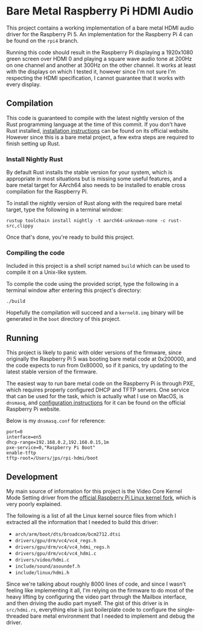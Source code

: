 # Bare Metal Raspberry Pi HDMI Audio

This project contains a working implementation of a bare metal HDMI audio driver for the Raspberry Pi 5. An implementation for the Raspberry Pi 4 can be found on the `rpi4` branch.

Running this code should result in the Raspberry Pi displaying a 1920x1080 green screen over HDMI 0 and playing a square wave audio tone at 200Hz on one channel and another at 300Hz on the other channel. It works at least with the displays on which I tested it, however since I'm not sure I'm respecting the HDMI specification, I cannot guarantee that it works with every display.

## Compilation

This code is guaranteed to compile with the latest nightly version of the Rust programming language at the time of this commit. If you don't have Rust installed, [installation instructions](https://www.rust-lang.org/learn/get-started) can be found on its official website. However since this is a bare metal project, a few extra steps are required to finish setting up Rust.

### Install Nightly Rust

By default Rust installs the stable version for your system, which is appropriate in most situations but is missing some useful features, and a bare metal target for AArch64 also needs to be installed to enable cross compilation for the Raspberry Pi.

To install the nightly version of Rust along with the required bare metal target, type the following in a terminal window:

    rustup toolchain install nightly -t aarch64-unknown-none -c rust-src,clippy

Once that's done, you're ready to build this project.

### Compiling the code

Included in this project is a shell script named `build` which can be used to compile it on a Unix-like system.

To compile the code using the provided script, type the following in a terminal window after entering this project's directory:

    ./build

Hopefully the compilation will succeed and a `kernel8.img` binary will be generated in the `boot` directory of this project.

## Running

This project is likely to panic with older versions of the firmware, since originally the Raspberry Pi 5 was booting bare metal code at 0x200000, and the code expects to run from 0x80000, so if it panics, try updating to the latest stable version of the firmware.

The easiest way to run bare metal code on the Raspberry Pi is through PXE, which requires properly configured DHCP and TFTP servers. One service that can be used for the task, which is actually what I use on MacOS, is `dnsmasq`, and [configuration instructions](https://www.raspberrypi.com/documentation/computers/remote-access.html#network-boot-your-raspberry-pi) for it can be found on the official Raspberry Pi website.

Below is my `dnsmasq.conf` for reference:

    port=0
    interface=en5
    dhcp-range=192.168.0.2,192.168.0.15,1m
    pxe-service=0,"Raspberry Pi Boot"
    enable-tftp
    tftp-root=/Users/jps/rpi-hdmi/boot

## Development

My main source of information for this project is the Video Core Kernel Mode Setting driver from the [official Raspberry Pi Linux kernel fork](https://github.com/raspberrypi/linux), which is very poorly explained.

The following is a list of all the Linux kernel source files from which I extracted all the information that I needed to build this driver:

* `arch/arm/boot/dts/broadcom/bcm2712.dtsi`
* `drivers/gpu/drm/vc4/vc4_regs.h`
* `drivers/gpu/drm/vc4/vc4_hdmi_regs.h`
* `drivers/gpu/drm/vc4/vc4_hdmi.c`
* `drivers/video/hdmi.c`
* `include/sound/asoundef.h`
* `include/linux/hdmi.h`

Since we're talking about roughly 8000 lines of code, and since I wasn't feeling like implementing it all, I'm relying on the firmware to do most of the heavy lifting by configuring the video part through the Mailbox interface, and then driving the audio part myself. The gist of this driver is in `src/hdmi.rs`, everything else is just boilerplate code to configure the single-threaded bare metal environment that I needed to implement and debug the driver.
